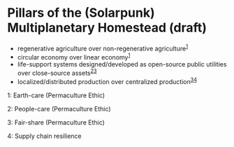 # Pillars of the (Solarpunk) Multiplanetary Homestead (draft)

- regenerative agriculture over non-regenerative agriculture<sup>[1](#myfootnote1)</sup>
- circular economy over linear economy<sup>[1](#myfootnote1)</sup>
- life-support systems designed/developed as open-source public utilities over close-source assets<sup>[2](#myfootnote2)</sup><sup>[3](#myfootnote3)</sup>
- localized/distributed production over centralized production<sup>[3](#myfootnote3)</sup><sup>[4](#myfootnote4)</sup>

<a name="myfootnote1">1</a>: Earth-care (Permaculture Ethic)

<a name="myfootnote2">2</a>: People-care (Permaculture Ethic)

<a name="myfootnote3">3</a>: Fair-share (Permaculture Ethic)

<a name="myfootnot4">4</a>: Supply chain resilience
